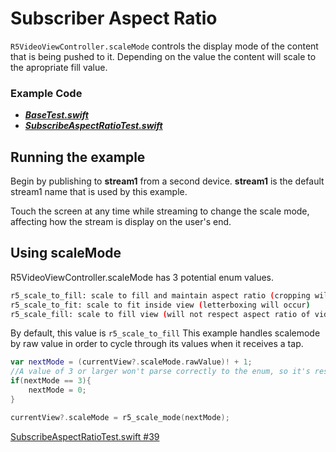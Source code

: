 # Subscriber Aspect Ratio

`R5VideoViewController.scaleMode` controls the display mode of the content that is being pushed to it. Depending on the value the content will scale to the apropriate fill value. 

### Example Code

- ***[BaseTest.swift](../BaseTest.swift)***
- ***[SubscribeAspectRatioTest.swift](SubscribeAspectRatioTest.swift)***

## Running the example

Begin by publishing to **stream1** from a second device.  **stream1** is the default stream1 name that is used by this example.

Touch the screen at any time while streaming to change the scale mode, affecting how the stream is display on the user's end.

## Using scaleMode

R5VideoViewController.scaleMode has 3 potential enum values.

```sh
r5_scale_to_fill: scale to fill and maintain aspect ratio (cropping will occur)
r5_scale_to_fit: scale to fit inside view (letterboxing will occur)
r5_scale_fill: scale to fill view (will not respect aspect ratio of video)
```

By default, this value is `r5_scale_to_fill` This example handles scalemode by raw value in order to cycle through its values when it receives a tap.

```Swift
var nextMode = (currentView?.scaleMode.rawValue)! + 1;
//A value of 3 or larger won't parse correctly to the enum, so it's reset to 0
if(nextMode == 3){
	nextMode = 0;
}

currentView?.scaleMode = r5_scale_mode(nextMode);
```

[SubscribeAspectRatioTest.swift #39](SubscribeAspectRatioTest.swift#L39)